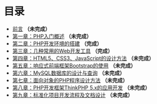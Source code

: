 # 目录

* [前言](SUMMARY.md) **（未完成）**
* [第一章：PHP入门概述](Chapter1/README.md) **（未完成）**
* [第二章：PHP开发环境的搭建](Chapter2/README.md) **（完成）**
* [第三章：几种常用的Web开发工具](Chapter3/README.md) **（完成）**
* [第四章：HTML5、CSS3、JavaScript的设计方法](Chapter4/README.md) **（未完成）**
* [第五章：响应式前端框架Bootstrap的使用](Chapter5/README.md) **（未完成）**
* [第六章：MySQL数据库的设计与查询](Chapter6/README.md) **（未完成）**
* [第七章：面向对象的PHP程序设计方法](Chapter7/README.md) **（未完成）**
* [第八章：PHP开发框架ThinkPHP 5.x的应用开发](Chapter8/README.md) **（未完成）**
* [第九章：标准化项目开发流程及文档设计](Chapter9/README.md) **（未完成）**
